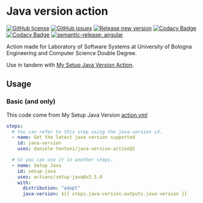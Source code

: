 # Java version action

[![GitHub license](https://img.shields.io/github/license/Daniele-Tentoni/java-version-action)](https://github.com/Daniele-Tentoni/java-version-action/blob/main/LICENSE) [![GitHub issues](https://img.shields.io/github/issues/Daniele-Tentoni/java-version-action)](https://github.com/Daniele-Tentoni/java-version-action/issues) [![Release new version](https://github.com/Daniele-Tentoni/java-version-action/actions/workflows/release.yml/badge.svg)](https://github.com/Daniele-Tentoni/java-version-action/actions/workflows/release.yml) [![Codacy Badge](https://app.codacy.com/project/badge/Grade/8ebc15210eff4ce0b068d1bd16d1f983)](https://www.codacy.com/gh/Daniele-Tentoni/java-version-action/dashboard?utm_source=github.com&utm_medium=referral&utm_content=Daniele-Tentoni/java-version-action&utm_campaign=Badge_Grade) [![Codacy Badge](https://app.codacy.com/project/badge/Coverage/8ebc15210eff4ce0b068d1bd16d1f983)](https://www.codacy.com/gh/Daniele-Tentoni/java-version-action/dashboard?utm_source=github.com&utm_medium=referral&utm_content=Daniele-Tentoni/java-version-action&utm_campaign=Badge_Coverage) [![semantic-release: angular](https://img.shields.io/badge/semantic--release-angular-e10079?logo=semantic-release)](https://github.com/semantic-release/semantic-release)

Action made for Laboratory of Software Systems at University of Bologna Engineering and Computer Science Double Degree.

Use in tandem with [My Setup Java Version Action](https://github.com/Daniele-Tentoni/my-setup-java-action).

## Usage

### Basic (and only)

This code come from My Setup Java Version [action.yml](https://github.com/Daniele-Tentoni/my-setup-java-action/blob/e9ab6f947f57f3eb7394a29e2e6c78f81830be59/action.yml#L12)

```yaml
steps:
  # You can refer to this step using the java-version id.
  - name: Get the latest java version supported
    id: java-version
    uses: daniele-tentoni/java-version-action@2

  # So you can use it in another steps.
  - name: Setup Java
    id: setup-java
    uses: actions/setup-java@v2.5.0
    with:
      distribution: "adopt"
      java-version: ${{ steps.java-version.outputs.java-version }}
```
